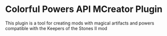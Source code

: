 # Colorful Powers API MCreator Plugin
 This plugin is a tool for creating mods with magical artifacts and powers compatible with the Keepers of the Stones II mod

